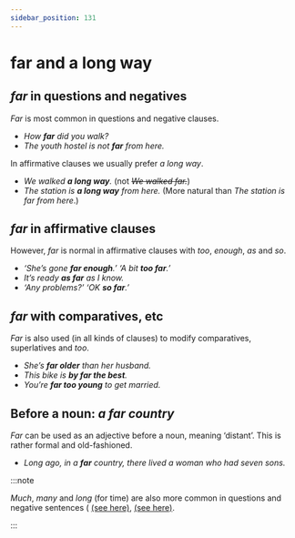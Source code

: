 ```yaml
---
sidebar_position: 131
---
```


# far and a long way

## *far* in questions and negatives

*Far* is most common in questions and negative clauses.

- *How **far** did you walk?*
- *The youth hostel is not **far** from here.*

In affirmative clauses we usually prefer *a long way*.

- *We walked **a long way**.* (not *~~We walked far.~~*)
- *The station is **a long way** from here.* (More natural than *The station is far from here*.)

## *far* in affirmative clauses

However, *far* is normal in affirmative clauses with *too*, *enough*, *as* and *so*.

- *‘She’s gone **far enough**.’ ‘A bit **too far**.’*
- *It’s ready **as far** as I know.*
- *‘Any problems?’ ‘OK **so far**.’*

## *far* with comparatives, etc

*Far* is also used (in all kinds of clauses) to modify comparatives, superlatives and *too*.

- *She’s **far older** than her husband.*
- *This bike is **by far the best**.*
- *You’re **far too young** to get married.*

## Before a noun: *a far country*

*Far* can be used as an adjective before a noun, meaning ‘distant’. This is rather formal and old-fashioned.

- *Long ago, in a **far** country, there lived a woman who had seven sons.*

:::note

*Much*, *many* and *long* (for time) are also more common in questions and negative sentences ( [(see here)](./../../grammar/determiners-quantifiers/much-and-many), [(see here)](./long-and-for-a-long-time).

:::
